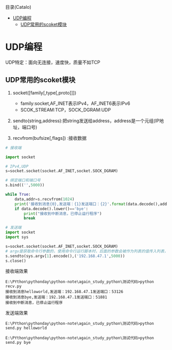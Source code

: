 <!--961032830987546d0e6d54829fc886f6-->

目录(Catalo)

* [UDP编程](#UDP编程)
  * [UDP常用的scoket模块](#UDP常用的scoket模块)

<!--a46263f7a69f33f39fc26f907cdb773a-->
# UDP编程

UDP特定：面向无连接，速度快，质量不如TCP

## UDP常用的scoket模块

1. socket([family[,type[,proto]]])
   * family:socket,AF_INET表示IPv4，AF_INET6表示IPv6
   * SCOK_STREAM:TCP，SOCK_DGRAM:UDP

2. sendto(string,address):把string发送给address，address是一个元组(IP地址，端口号)
3. recvfrom(bufsize[,flags]) :接收数据

```python
# 接收端

import socket

# IPv4,UDP
s=socket.socket(socket.AF_INET,socket.SOCK_DGRAM)

# 绑定端口和端口号
s.bind(('',5000))

while True:
    data,addr=s.recvfrom(1024)
    print('接收到消息{0},发送端：{1}发送端口：{2}'.format(data.decode(),addr[0],addr[1]))
    if data.decode().lower()=='bye':
        print("接收到中断消息，已停止运行程序")
        break
```

```python
# 发送端
import socket
import sys

s=socket.socket(socket.AF_INET,socket.SOCK_DGRAM)
# argv是获取命令行参数的，使用命令行运行脚本时，后面的参数会被作为列表的值传入列表，比如argv[0]就是脚本名
s.sendto(sys.argv[1].encode(),('192.168.47.1',5000))
s.close()
```

接收端效果

```doc
E:\PYthon\pythonday\python-note\again_study_python\测试代码>python recv.py
接收到消息helloworld,发送端：192.168.47.1发送端口：53126
接收到消息bye,发送端：192.168.47.1发送端口：51881
接收到中断消息，已停止运行程序
```

发送端效果

```doc
E:\PYthon\pythonday\python-note\again_study_python\测试代码>python send.py helloworld

E:\PYthon\pythonday\python-note\again_study_python\测试代码>python send.py bye
```